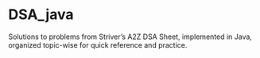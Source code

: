 # DSA_java
Solutions to problems from Striver’s A2Z DSA Sheet, implemented in Java, organized topic-wise for quick reference and practice.
